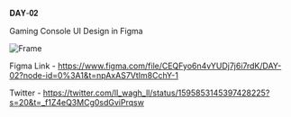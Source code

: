 𝐃𝐀𝐘-𝟎𝟐

Gaming Console UI Design in Figma

![Frame](https://user-images.githubusercontent.com/85480387/203850663-ce07e4ad-cd70-4279-a86a-483618072ecb.jpg)

Figma Link - https://www.figma.com/file/CEQFyo6n4vYUDj7j6i7rdK/DAY-02?node-id=0%3A1&t=npAxAS7VtIm8CchY-1

Twitter - https://twitter.com/ll_wagh_ll/status/1595853145397428225?s=20&t=_f1Z4eQ3MCg0sdGviPrqsw
